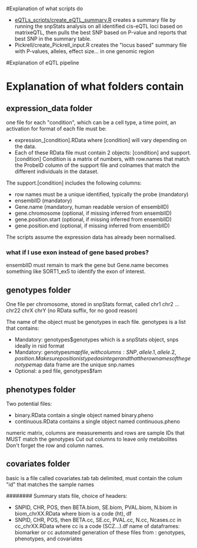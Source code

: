 #Explanation of what scripts do

* [eQTLs_scripts/create_eQTL_summary.R](https://github.com/vplagnol/eQTL_scripts/blob/master/eQTLs_scripts/create_eQTL_summary.R) creates a summary file by running the snpStats analysis on all identified cis-eQTL loci based on matrixeQTL, then pulls the best SNP based on P-value and reports that best SNP in the summary table.
* Pickrell/create_Pickrell_input.R creates the "locus based" summary file with P-values, alleles, effect size... in one genomic region


#Explanation of eQTL pipeline

# Explanation of what folders contain

## expression_data folder
one file for each "condition", which can be a cell type, a time point, an activation
for format of each file must be: 
* expression_[condition].RData 
where [condition] will vary depending on the data.
* Each of these RData file must contain 2 objects:
[condition] and support.[condition]
Condition is a matrix of numbers, with row.names that match the ProbeID column of the support file and colnames that match the different individuals in the dataset.

The support.[condition] includes the following columns:
* row names must be a unique identified, typically the probe (mandatory)
* ensemblID (mandatory)
* Gene.name (mandatory, human readable version of ensemblID)
* gene.chromosome (optional, if missing inferred from ensemblID) 
* gene.position.start (optional, if missing inferred from ensemblID) 
* gene.position.end (optional, if missing inferred from ensemblID) 

The scripts assume the expression data has already been normalised. 

### what if I use exon instead of gene based probes?

ensemblID must remain to mark the gene but Gene.name becomes something like SORT1_ex5 to identify the exon of interest.



## genotypes folder
One file per chromosome, stored in snpStats format, called
chr1
chr2
...
chr22
chrX
chrY
(no RData suffix, for no good reason)


The name of the object must be genotypes in each file. 
genotypes is a list that contains:
* Mandatory: genotypes$genotypes which is a snpStats object, snps ideally in rsid format
* Mandatory: genotypes$map file, with columns: SNP, allele.1, allele.2, position. Make sure position is typed as integer and that the rownames of the genotype$map data frame are the unique snp.names 
* Optional: a ped file, genotypes$fam

## phenotypes folder
Two potential files:
* binary.RData contain a single object named binary.pheno
* continuous.RData contains a single object named continuous.pheno

numeric matrix, columns are measurements and rows are sample IDs that MUST match the genotypes
Cut out columns to leave only metabolites
Don't forget the row and column names.

## covariates folder
basic is a file called
covariates.tab
tab delimited, must contain the colum "id" that matches the sample names





########
Summary stats file, choice of headers:
* SNPID, CHR, POS, then BETA.biom, SE.biom, PVAL.biom, N.biom in biom_chrXX.RData where biom is a code (ht), df
* SNPID, CHR, POS, then BETA.cc, SE.cc, PVAL.cc, N.cc, Ncases.cc in cc_chrXX.RData where cc is a code (SCZ...).df
name of dataframes: biomarker or cc
automated generation of these files from : genotypes, phenotypes, and covariates



